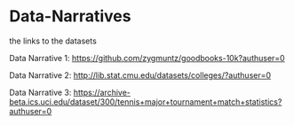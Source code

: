 # Data-Narratives


the links to the datasets


Data Narrative 1: https://github.com/zygmuntz/goodbooks-10k?authuser=0


Data Narrative 2: http://lib.stat.cmu.edu/datasets/colleges/?authuser=0


Data Narrative 3: https://archive-beta.ics.uci.edu/dataset/300/tennis+major+tournament+match+statistics?authuser=0


